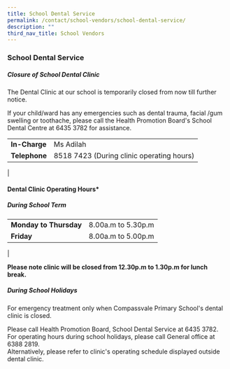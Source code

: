 ```yaml
---
title: School Dental Service
permalink: /contact/school-vendors/school-dental-service/
description: ""
third_nav_title: School Vendors
---
```

### **School Dental Service**
##### **Closure of School Dental Clinic**
The Dental Clinic at our school is temporarily closed from now till further notice.  

If your child/ward has any emergencies such as dental trauma, facial /gum swelling or toothache, please call the Health Promotion Board's School Dental Centre at 6435 3782 for assistance.

|  |  |
|---|---|
| **In-Charge** | Ms Adilah |
| **Telephone** | 8518 7423 (During clinic operating hours) |
|

#### **Dental Clinic Operating Hours***
##### **During School Term**

|  |  |
|---|---|
| **Monday to Thursday** | 8.00a.m to 5.30p.m   |
| **Friday** | 8.00a.m to 5.00p.m |
|

**Please note clinic will be closed from 12.30p.m to 1.30p.m for lunch break.**

##### **During School Holidays**
For emergency treatment only when Compassvale Primary School's dental clinic is closed.

Please call Health Promotion Board, School Dental Service at 6435 3782.<br>
For operating hours during school holidays, please call General office at 6388 2819.<br>
Alternatively, please refer to clinic's operating schedule displayed outside dental clinic.
